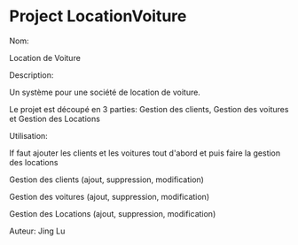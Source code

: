 # Project LocationVoiture
Nom: 

Location de Voiture


Description:

Un système pour une société de location de voiture. 

Le projet est découpé en 3 parties: Gestion  des clients, Gestion des voitures et Gestion des Locations


Utilisation:

If faut ajouter les clients et les voitures tout d'abord et puis faire la gestion des locations

Gestion  des clients (ajout, suppression, modification)

Gestion des voitures (ajout, suppression, modification)

Gestion des Locations (ajout, suppression, modification)


Auteur: Jing Lu
